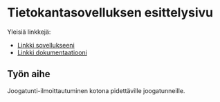 # Tietokantasovelluksen esittelysivu

Yleisiä linkkejä:

* [Linkki sovellukseeni](http://hvuorivi.users.cs.helsinki.fi/tsoha/)
* [Linkki dokumentaatiooni](https://github.com/Hannav/Joogailmo/blob/master/doc/dokumentaatio.pdf)

## Työn aihe

Joogatunti-ilmoittautuminen kotona pidettäville joogatunneille.

